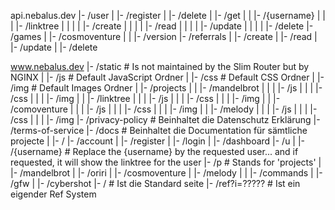 api.nebalus.dev
  |- /user
  |    |- /register
  |    |- /delete
  |    |- /get
  |    |    |- /{username}
  |    |    |    |- /linktree
  |    |    |    |    |- /create
  |    |    |    |    |- /read
  |    |    |    |    |- /update
  |    |    |    |    |- /delete
  |- /games
  |    |- /cosmoventure
  |    |    |- /version
  |- /referrals
  |    |- /create
  |    |- /read
  |    |- /update
  |    |- /delete


www.nebalus.dev
  |- /static      # Is not maintained by the Slim Router but by NGINX
  |    |- /js			# Default JavaScript Ordner
  |    |- /css			# Default CSS Ordner
  |    |- /img			# Default Images Ordner
  |    |- /projects
  |    |    |- /mandelbrot
  |    |    |    |- /js
  |    |    |    |- /css
  |    |    |    |- /img
  |    |    |- /linktree
  |    |    |    |- /js
  |    |    |    |- /css
  |    |    |    |- /img
  |    |    |- /comoventure
  |    |    |    |- /js
  |    |    |    |- /css
  |    |    |    |- /img
  |    |    |- /melody
  |    |    |    |- /js
  |    |    |    |- /css
  |    |    |    |- /img
  |- /privacy-policy		# Beinhaltet die Datenschutz Erklärung
  |- /terms-of-service
  |- /docs			# Beinhaltet die Documentation für sämtliche projecte
  |    |- /
  |- /account
  |    |- /register
  |    |- /login
  |    |- /dashboard
  |- /u
  |    |- /{username}   # Replace the {username} by the requested user... and if requested, it will show the linktree for the user
  |- /p  # Stands for 'projects'
  |    |- /mandelbrot
  |    |- /oriri
  |    |- /cosmoventure
  |    |- /melody
  |    |   |- /commands
  |    |- /gfw
  |    |- /cybershot
  |- / 			# Ist die Standard seite
  |- /ref?i=?????	 # Ist ein eigender Ref System

